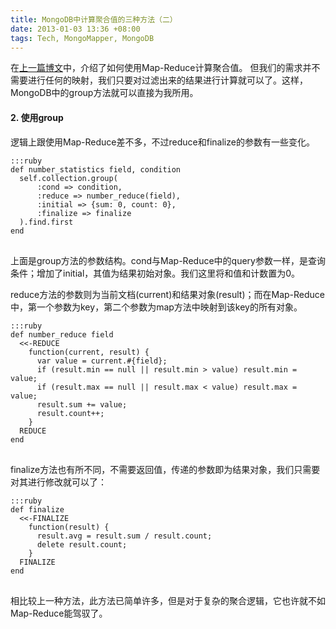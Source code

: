 ```yaml
---
title: MongoDB中计算聚合值的三种方法（二）
date: 2013-01-03 13:36 +08:00
tags: Tech, MongoMapper, MongoDB
---
```


在<a href="/2012/12/31/3-ways-to-calculate-aggregation-in-mongodb-1.html">上一篇博文</a>中，介绍了如何使用Map-Reduce计算聚合值。
但我们的需求并不需要进行任何的映射，我们只要对过滤出来的结果进行计算就可以了。这样，MongoDB中的group方法就可以直接为我所用。

<h4>2. 使用group</h4>

逻辑上跟使用Map-Reduce差不多，不过reduce和finalize的参数有一些变化。
<pre>
<code>:::ruby
def number_statistics field, condition
  self.collection.group(
      :cond => condition,
      :reduce => number_reduce(field),
      :initial => {sum: 0, count: 0},
      :finalize => finalize
  ).find.first
end
</code>
</pre>

上面是group方法的参数结构。cond与Map-Reduce中的query参数一样，是查询条件；增加了initial，其值为结果初始对象。我们这里将和值和计数置为0。

reduce方法的参数则为当前文档(current)和结果对象(result)；而在Map-Reduce中，第一个参数为key，第二个参数为map方法中映射到该key的所有对象。

<pre>
<code>:::ruby
def number_reduce field
  &lt;&lt;-REDUCE
    function(current, result) {
      var value = current.#{field};
      if (result.min == null || result.min &gt; value) result.min = value;
      if (result.max == null || result.max &lt; value) result.max = value;
      result.sum += value;
      result.count++;
    }
  REDUCE
end
</code>
</pre>

finalize方法也有所不同，不需要返回值，传递的参数即为结果对象，我们只需要对其进行修改就可以了：

<pre>
<code>:::ruby
def finalize
  &lt;&lt;-FINALIZE
    function(result) {
      result.avg = result.sum / result.count;
      delete result.count;
    }
  FINALIZE
end
</code>
</pre>

相比较上一种方法，此方法已简单许多，但是对于复杂的聚合逻辑，它也许就不如Map-Reduce能驾驭了。